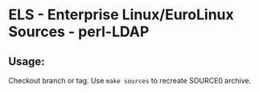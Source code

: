 # ELS - Enterprise Linux/EuroLinux Sources - perl-LDAP
 
## Usage:
  Checkout branch or tag. Use `make sources` to recreate  SOURCE0 archive.
